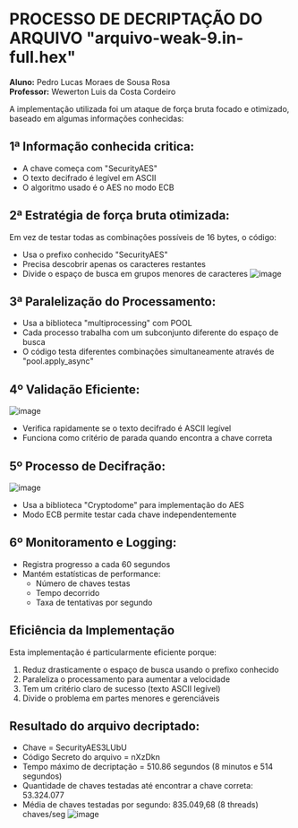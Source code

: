 # PROCESSO DE DECRIPTAÇÃO DO ARQUIVO "arquivo-weak-9.in-full.hex"

**Aluno:** Pedro Lucas Moraes de Sousa Rosa  
**Professor:** Wewerton Luis da Costa Cordeiro

A implementação utilizada foi um ataque de força bruta focado e otimizado, baseado em algumas informações conhecidas:

## 1ª Informação conhecida critica:

- A chave começa com "SecurityAES"
- O texto decifrado é legível em ASCII
- O algoritmo usado é o AES no modo ECB

## 2ª Estratégia de força bruta otimizada:

Em vez de testar todas as combinações possíveis de 16 bytes, o código:
- Usa o prefixo conhecido "SecurityAES"
- Precisa descobrir apenas os caracteres restantes
- Divide o espaço de busca em grupos menores de caracteres
  ![image](https://github.com/user-attachments/assets/f2ada60c-03e8-49ce-afee-a57d9859a0e4)


## 3ª Paralelização do Processamento:

- Usa a biblioteca "multiprocessing" com POOL
- Cada processo trabalha com um subconjunto diferente do espaço de busca
- O código testa diferentes combinações simultaneamente através de "pool.apply_async"

## 4º Validação Eficiente:
![image](https://github.com/user-attachments/assets/efaeb48f-ea80-4bb0-83ed-c6e533f0f70f)


- Verifica rapidamente se o texto decifrado é ASCII legível
- Funciona como critério de parada quando encontra a chave correta

## 5º Processo de Decifração:
![image](https://github.com/user-attachments/assets/f429db68-d6f5-48d7-8417-abfd08a4d634)


- Usa a biblioteca "Cryptodome" para implementação do AES
- Modo ECB permite testar cada chave independentemente

## 6º Monitoramento e Logging:

- Registra progresso a cada 60 segundos
- Mantém estatísticas de performance:
  - Número de chaves testas
  - Tempo decorrido
  - Taxa de tentativas por segundo

## Eficiência da Implementação

Esta implementação é particularmente eficiente porque:

1. Reduz drasticamente o espaço de busca usando o prefixo conhecido
2. Paraleliza o processamento para aumentar a velocidade
3. Tem um critério claro de sucesso (texto ASCII legível)
4. Divide o problema em partes menores e gerenciáveis

## Resultado do arquivo decriptado:

- Chave = SecurityAES3LUbU
- Código Secreto do arquivo = nXzDkn
- Tempo máximo de decriptação = 510.86 segundos (8 minutos e 514 segundos)
- Quantidade de chaves testadas até encontrar a chave correta: 53.324.077
- Média de chaves testadas por segundo: 835.049,68 (8 threads) chaves/seg
  ![image](https://github.com/user-attachments/assets/c7d4eca0-be19-4b29-919a-ee99aaaa6183)

